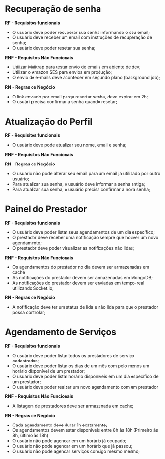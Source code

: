 # Recuperação de senha

**RF - Requisitos funcionais**

- O usuário deve poder recuperar sua senha informando o seu email;
- O usuário deve receber um email com instruções de recuperação de senha;
- O usuário deve poder resetar sua senha;

**RNF - Requisitos Não Funcionais**
<!-- Que bibilotaca usar, coisas não ligadas ao negócio -->
- Utilizar Mailtrap para testar envio de emails em abiente de dev;
- Utilizar o Amazon SES para envios em produção;
- O envio de e-mails deve acontecer em segundo plano (background job);

**RN - Regras de Negócio**

- O link enviado por email parqa resertar senha, deve expirar em 2h;
- O usuári precisa confirmar a senha quando resetar;



# Atualização do Perfil

**RF - Requisitos funcionais**

- O usuário deve pode atualizar seu nome, email e senha;

**RNF - Requisitos Não Funcionais**

**RN - Regras de Negócio**

- O usuário não pode alterar seu email para um email já utilizado por outro usuário;
- Para atualizar sua senha, o usuário deve informar a senha antiga;
- Para atualizar sua senha, o usuário precisa confirmar a nova senha;

# Painel do Prestador

**RF - Requisitos funcionais**

- O usuário deve poder listar seus agendamentos de um dia específico;
- O prestador deve receber uma notificação sempre que houver um novo agendamento;
- O prestador deve poder visualizar as notificações não lidas;

**RNF - Requisitos Não Funcionais**

- Os agendamentos do prestador no dia devem ser armazenadas em cache
- As notificações do prestador devem ser armazenadas em MongoDB;
- As notificações do prestador devem ser enviadas em tempo-real utilizando Socket.io;

**RN - Regras de Negócio**

- A nofificação deve ter um status de lida e não lida para que o prestador possa controlar;

# Agendamento de Serviços

**RF - Requisitos funcionais**

- O usuário deve poder listar todos os prestadores de serviço cadastrados;
- O usuário deve poder listar os dias de um mês com pelo menos um horário disponível de um prestador;
- O usuário deve poder listar horário disponíveis em um dia específico de um prestador;
- O usuário deve poder realzar um novo agendamento com um prestador

**RNF - Requisitos Não Funcionais**

- A listagem de prestadores deve ser armazenada em cache;


**RN - Regras de Negócio**

- Cada agendamento deve durar 1h exatamente;
- Os agendamentos devem estar disponíveis entre 8h às 18h (Primeiro às 8h, último às 18h)
- O usuário não pode agendar em um horário já ocupado;
- O usuário não pode agendar em um horário que já passou;
- O usuário não pode agendar serviços consigo mesmo mesmo;
